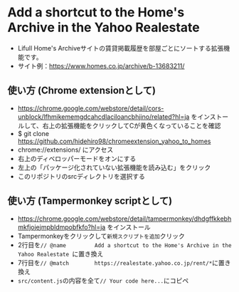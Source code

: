 # Add a shortcut to the Home's Archive in the Yahoo Realestate
- Lifull Home's Archiveサイトの賃貸掲載履歴を部屋ごとにソートする拡張機能です。
- サイト例：https://www.homes.co.jp/archive/b-13683211/

## 使い方 (Chrome extensionとして)
- https://chrome.google.com/webstore/detail/cors-unblock/lfhmikememgdcahcdlaciloancbhjino/related?hl=ja をインストールして、右上の拡張機能をクリックしてCが黄色くなっていることを確認
- $ git clone https://github.com/hidehiro98/chromeextension_yahoo_to_homes
- chrome://extensions/ にアクセス
- 右上のディベロッパーモードをオンにする
- 左上の「パッケージ化されていない拡張機能を読み込む」をクリック
- このリポジトリのsrcディレクトリを選択する

## 使い方 (Tampermonkey scriptとして)
- https://chrome.google.com/webstore/detail/tampermonkey/dhdgffkkebhmkfjojejmpbldmpobfkfo?hl=ja をインストール
- Tampermonkeyをクリックして`新規スクリプトを追加`クリック
- 2行目を`// @name         Add a shortcut to the Home's Archive in the Yahoo Realestate `に置き換え
- 7行目を`// @match        https://realestate.yahoo.co.jp/rent/*`に置き換え
- `src/content.js`の内容を全て`// Your code here...`にコピペ
